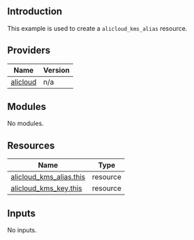 <!-- BEGIN_TF_DOCS -->
## Introduction

This example is used to create a `alicloud_kms_alias` resource.

## Providers

| Name | Version |
|------|---------|
| <a name="provider_alicloud"></a> [alicloud](#provider\_alicloud) | n/a |

## Modules

No modules.

## Resources

| Name | Type |
|------|------|
| [alicloud_kms_alias.this](https://registry.terraform.io/providers/aliyun/alicloud/latest/docs/resources/kms_alias) | resource |
| [alicloud_kms_key.this](https://registry.terraform.io/providers/aliyun/alicloud/latest/docs/resources/kms_key) | resource |

## Inputs

No inputs.
<!-- END_TF_DOCS -->    